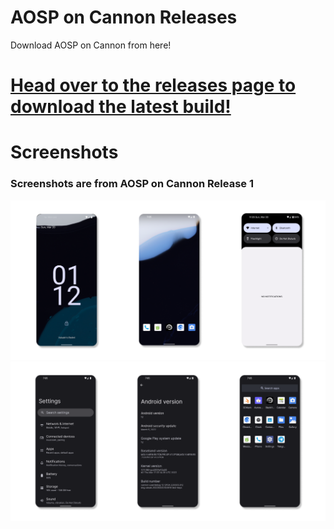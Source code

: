 # AOSP on Cannon Releases
Download AOSP on Cannon from here!

# [Head over to the releases page to download the latest build!](https://github.com/AOSP-on-Cannon/releases/releases)

# Screenshots
### Screenshots are from AOSP on Cannon Release 1
![Screenshot Combo 1](.assets/Screenshots-1.png) 
![Screenshot Combo 2](.assets/Screenshots-2.png)
